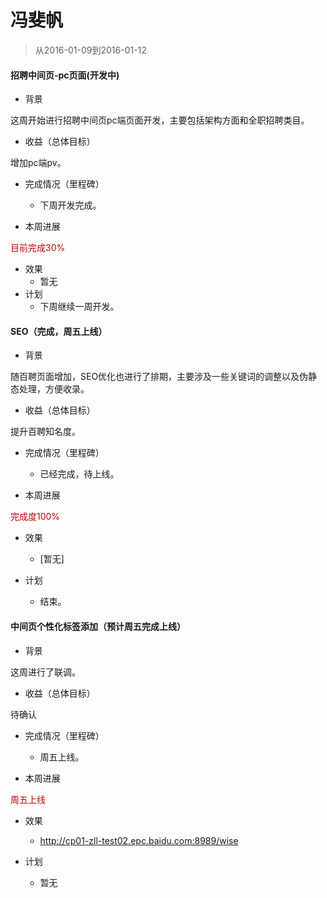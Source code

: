 # 冯斐帆

> 从2016-01-09到2016-01-12

#### 招聘中间页-pc页面(开发中)

- 背景

这周开始进行招聘中间页pc端页面开发，主要包括架构方面和全职招聘类目。

- 收益（总体目标）

增加pc端pv。

- 完成情况（里程碑）

	- 下周开发完成。

- 本周进展

<p style="color:#c00">目前完成30%</p>

- 效果
	- 暂无
- 计划
	- 下周继续一周开发。
 

#### SEO（完成，周五上线）

- 背景

随百聘页面增加，SEO优化也进行了排期，主要涉及一些关键词的调整以及伪静态处理，方便收录。

- 收益（总体目标）

提升百聘知名度。

- 完成情况（里程碑）

	- 已经完成，待上线。

- 本周进展

<p style="color:#c00">完成度100%</p>

- 效果
	- [暂无]

- 计划
	- 结束。


#### 中间页个性化标签添加（预计周五完成上线）

- 背景

这周进行了联调。

- 收益（总体目标）

待确认

- 完成情况（里程碑）

	- 周五上线。

- 本周进展

<p style="color:#c00">周五上线</p>

- 效果
	- http://cp01-zll-test02.epc.baidu.com:8989/wise

- 计划
	- 暂无

